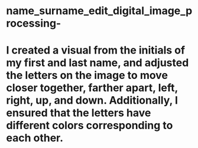 # name_surname_edit_digital_image_processing-
# I created a visual from the initials of my first and last name, and adjusted the letters on the image to move closer together, farther apart, left, right, up, and down. Additionally, I ensured that the letters have different colors corresponding to each other.
